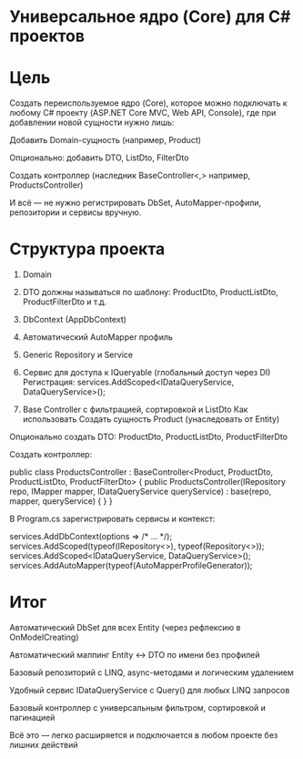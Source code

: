 # Универсальное ядро (Core) для C# проектов
# Цель
Создать переиспользуемое ядро (Core), которое можно подключать к любому C# проекту (ASP.NET Core MVC, Web API, Console), где при добавлении новой сущности нужно лишь:

Добавить Domain-сущность (например, Product)

Опционально: добавить DTO, ListDto, FilterDto

Создать контроллер (наследник BaseController<,> например, ProductsController)

И всё — не нужно регистрировать DbSet, AutoMapper-профили, репозитории и сервисы вручную.

# Структура проекта
1. Domain

2. DTO должны называться по шаблону: ProductDto, ProductListDto, ProductFilterDto и т.д.

3. DbContext (AppDbContext)

4. Автоматический AutoMapper профиль

5. Generic Repository и Service

6. Сервис для доступа к IQueryable (глобальный доступ через DI)
Регистрация:
services.AddScoped<IDataQueryService, DataQueryService>();

8. Base Controller с фильтрацией, сортировкой и ListDto
Как использовать
Создать сущность Product (унаследовать от Entity)

Опционально создать DTO: ProductDto, ProductListDto, ProductFilterDto

Создать контроллер:

public class ProductsController : BaseController<Product, ProductDto, ProductListDto, ProductFilterDto>
{
    public ProductsController(IRepository<Product> repo, IMapper mapper, IDataQueryService queryService)
        : base(repo, mapper, queryService)
    {
    }
}

В Program.cs зарегистрировать сервисы и контекст:

services.AddDbContext<AppDbContext>(options => /* ... */);
services.AddScoped(typeof(IRepository<>), typeof(Repository<>));
services.AddScoped<IDataQueryService, DataQueryService>();
services.AddAutoMapper(typeof(AutoMapperProfileGenerator));

# Итог

Автоматический DbSet для всех Entity (через рефлексию в OnModelCreating)

Автоматический маппинг Entity ↔ DTO по имени без профилей

Базовый репозиторий с LINQ, async-методами и логическим удалением

Удобный сервис IDataQueryService с Query<T>() для любых LINQ запросов

Базовый контроллер с универсальным фильтром, сортировкой и пагинацией

Всё это — легко расширяется и подключается в любом проекте без лишних действий
